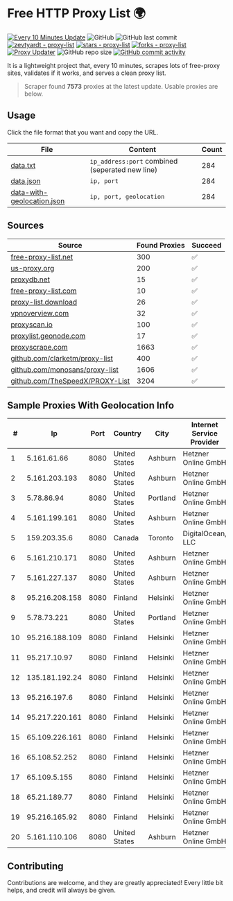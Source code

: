 
# Free HTTP Proxy List 🌍

[![Every 10 Minutes Update](https://github.com/mertguvencli/http-proxy-list/actions/workflows/main.yml/badge.svg?branch=main)](https://github.com/mertguvencli/http-proxy-list/actions/workflows/main.yml)
![GitHub](https://img.shields.io/github/license/mertguvencli/http-proxy-list)
![GitHub last commit](https://img.shields.io/github/last-commit/mertguvencli/http-proxy-list)
[![zevtyardt - proxy-list](https://img.shields.io/static/v1?label=zevtyardt&message=proxy-list&color=blue&logo=github)](https://github.com/zevtyardt/proxy-list "Go to GitHub repo")
[![stars - proxy-list](https://img.shields.io/github/stars/zevtyardt/proxy-list?style=social)](https://github.com/zevtyardt/proxy-list)
[![forks - proxy-list](https://img.shields.io/github/forks/zevtyardt/proxy-list?style=social)](https://github.com/zevtyardt/proxy-list)
[![Proxy Updater](https://github.com/zevtyardt/proxy-list/workflows/Proxy%20Updater/badge.svg)](https://github.com/zevtyardt/proxy-list/actions?query=workflow:"Proxy+Updater")
![GitHub repo size](https://img.shields.io/github/repo-size/zevtyardt/proxy-list)
[![GitHub commit activity](https://img.shields.io/github/commit-activity/m/zevtyardt/proxy-list?logo=commits)](https://github.com/zevtyardt/proxy-list/commits/main)

It is a lightweight project that, every 10 minutes, scrapes lots of free-proxy sites, validates if it works, and serves a clean proxy list.

> Scraper found **7573** proxies at the latest update. Usable proxies are below.

## Usage

Click the file format that you want and copy the URL.

|File|Content|Count|
|----|-------|-----|
|[data.txt](https://raw.githubusercontent.com/mertguvencli/http-proxy-list/main/proxy-list/data.txt)|`ip_address:port` combined (seperated new line)|284|
|[data.json](https://raw.githubusercontent.com/mertguvencli/http-proxy-list/main/proxy-list/data.json)|`ip, port`|284|
|[data-with-geolocation.json](https://raw.githubusercontent.com/mertguvencli/http-proxy-list/main/proxy-list/data-with-geolocation.json)|`ip, port, geolocation`|284|

## Sources

|Source|Found Proxies|Succeed|
|------|-------------|-------|
|[free-proxy-list.net](https://free-proxy-list.net)|300|✅|
|[us-proxy.org](https://www.us-proxy.org)|200|✅|
|[proxydb.net](http://proxydb.net)|15|✅|
|[free-proxy-list.com](https://free-proxy-list.com/?page=&port=&type%5B%5D=http&type%5B%5D=https&up_time=0&search=Search)|10|✅|
|[proxy-list.download](https://www.proxy-list.download/HTTP)|26|✅|
|[vpnoverview.com](https://vpnoverview.com/privacy/anonymous-browsing/free-proxy-servers)|32|✅|
|[proxyscan.io](https://www.proxyscan.io)|100|✅|
|[proxylist.geonode.com](https://proxylist.geonode.com/api/proxy-list?limit=300&page=1&sort_by=lastChecked&sort_type=desc&protocols=http,https)|17|✅|
|[proxyscrape.com](https://api.proxyscrape.com/v2/?request=displayproxies&protocol=http&timeout=10000&country=all&ssl=all&anonymity=all)|1663|✅|
|[github.com/clarketm/proxy-list](https://raw.githubusercontent.com/clarketm/proxy-list/master/proxy-list-raw.txt)|400|✅|
|[github.com/monosans/proxy-list](https://raw.githubusercontent.com/monosans/proxy-list/main/proxies/http.txt)|1606|✅|
|[github.com/TheSpeedX/PROXY-List](https://raw.githubusercontent.com/TheSpeedX/PROXY-List/master/http.txt)|3204|✅|


## Sample Proxies With Geolocation Info

|#|Ip|Port|Country|City|Internet Service Provider|
|-|--|----|-------|----|-------------------------|
|1|5.161.61.66|8080|United States|Ashburn|Hetzner Online GmbH|
|2|5.161.203.193|8080|United States|Ashburn|Hetzner Online GmbH|
|3|5.78.86.94|8080|United States|Portland|Hetzner Online GmbH|
|4|5.161.199.161|8080|United States|Ashburn|Hetzner Online GmbH|
|5|159.203.35.6|8080|Canada|Toronto|DigitalOcean, LLC|
|6|5.161.210.171|8080|United States|Ashburn|Hetzner Online GmbH|
|7|5.161.227.137|8080|United States|Ashburn|Hetzner Online GmbH|
|8|95.216.208.158|8080|Finland|Helsinki|Hetzner Online GmbH|
|9|5.78.73.221|8080|United States|Portland|Hetzner Online GmbH|
|10|95.216.188.109|8080|Finland|Helsinki|Hetzner Online GmbH|
|11|95.217.10.97|8080|Finland|Helsinki|Hetzner Online GmbH|
|12|135.181.192.24|8080|Finland|Helsinki|Hetzner Online GmbH|
|13|95.216.197.6|8080|Finland|Helsinki|Hetzner Online GmbH|
|14|95.217.220.161|8080|Finland|Helsinki|Hetzner Online GmbH|
|15|65.109.226.161|8080|Finland|Helsinki|Hetzner Online GmbH|
|16|65.108.52.252|8080|Finland|Helsinki|Hetzner Online GmbH|
|17|65.109.5.155|8080|Finland|Helsinki|Hetzner Online GmbH|
|18|65.21.189.77|8080|Finland|Helsinki|Hetzner Online GmbH|
|19|95.216.165.92|8080|Finland|Helsinki|Hetzner Online GmbH|
|20|5.161.110.106|8080|United States|Ashburn|Hetzner Online GmbH|



## Contributing

Contributions are welcome, and they are greatly appreciated! Every
little bit helps, and credit will always be given.

